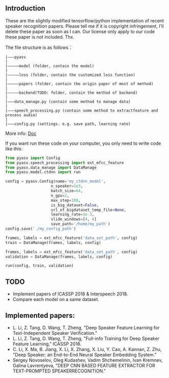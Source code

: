 ## Introduction

These are the slightly modified tensorflow/python implementation of recent speaker recognition papers.
Please tell me if it is copyright infringement, I'll delete these paper as soon as I can. Our license
only apply to our code these paper is not included. Thx.

The file structure is as follows：
```
|———pyasv
|
|—————model (folder, contain the model)
|
|—————loss (folder, contain the customized loss function)
|
|—————papers (folder, contain the origin paper of most of method)
|
|—————backend(TODO: folder, contain the method of backend)
|
|———data_manage.py (contain some method to manage data)
|
|———speech_processing.py (contain some method to extractfeature and process audio)
|
|———config.py (settings. e.g. save path, learning rate)
```

More info: [Doc](https://vzxxbacq.github.io/speaker-recognition-papers/html/index.html)

If you want run these code on your computer, you only need to write code like this:

```python
from pyasv import Config
from pyasv.speech_processing import ext_mfcc_feature
from pyasv.data_manage import DataManage
from pyasv.model.ctdnn import run

config = pyasv.Config(name='my_ctdnn_model',
                    n_speaker=1e3,
                    batch_size=64,
                    n_gpu=2,
                    max_step=100,
                    is_big_dataset=False,
                    url_of_bigdataset_temp_file=None,
                    learning_rate=1e-3,
                    slide_windows=[4, 4]
                    save_path='/home/my_path')
config.save('./my_config_path')

frames, labels = ext_mfcc_feature('data_set_path', config)
train = DataManage(frames, labels, config)

frames, labels = ext_mfcc_feature('data_set_path', config)
validation = DataManage(frames, labels, config)

run(config, train, validation)
```

## TODO

* Implement papers of ICASSP 2018 & Interspeech 2018.
* Compare each model on a same dataset.

## Implemented papers:

* L. Li, Z. Tang, D. Wang, T. Zheng, "Deep Speaker Feature Learning for Text-Independent Speaker Verification." 
* L. Li, Z. Tang, D. Wang, T. Zheng, "Full-info Training for Deep Speaker Feature Learning," ICASSP 2018.
* C. Li, X. Ma, B. Jiang, X. Li, X. Zhang, X. Liu, Y. Cao, A. Kannan, Z. Zhu, "Deep Speaker: an End-to-End Neural Speaker Embedding System."
* Sergey Novoselov, Oleg Kudashev, Vadim Shchemelinin, Ivan Kremnev, Galina Lavrentyeva, "DEEP CNN BASED FEATURE EXTRACTOR FOR TEXT-PROMPTED SPEAKERRECOGNITION."